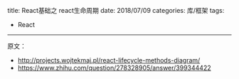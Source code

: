 title: React基础之 react生命周期
date: 2018/07/09
categories: 库/框架
tags:
  - React
---
原文：
- http://projects.wojtekmaj.pl/react-lifecycle-methods-diagram/
- https://www.zhihu.com/question/278328905/answer/399344422
